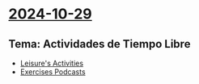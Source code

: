 # [2024-10-29](2024-10-29.html) <!-- markmap: foldAll -->
## Tema: Actividades de Tiempo Libre 
- [Leisure's Activities]([Vocabulary](https://www.englishclass101.com/english-vocabulary-lists/common-leisure-activities))
- [Exercises Podcasts](https://www.bbc.co.uk/learningenglish/english/course/lower-intermediate/unit-1)

